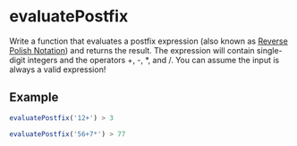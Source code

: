# evaluatePostfix

Write a function that evaluates a postfix expression (also known as [Reverse Polish Notation](https://en.wikipedia.org/wiki/Reverse_Polish_notation)) and returns the result. The expression will contain single-digit integers and the operators +, -, \*, and /. You can assume the input is always a valid expression!

## Example

```js
evaluatePostfix('12+') > 3

evaluatePostfix('56+7*') > 77
```
